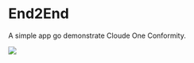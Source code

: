 # End2End
A simple app go demonstrate Cloude One Conformity. 

![](https://github.com/atirado/End2End/workflows/DevOps%20Pipeline%20with%20CloudOne%20Conformity%20Pipeline%20Scanner/badge.svg)
